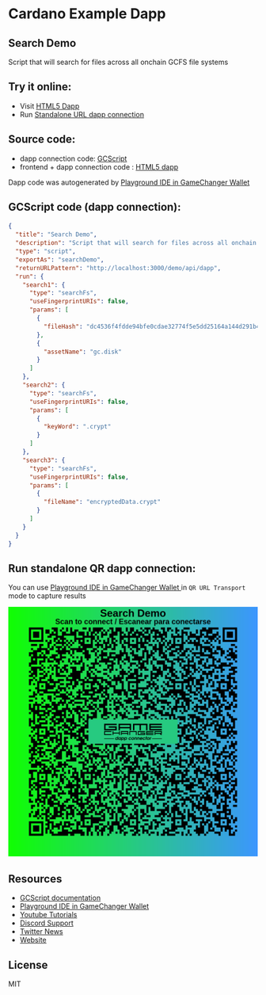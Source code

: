 
# Cardano Example Dapp

## **Search Demo**

Script that will search for files across all onchain GCFS file systems


## Try it online: 

-  Visit [HTML5 Dapp](https://raw.githubusercontent.com/GameChangerFinance/gamechanger.wallet/main/examples/Search%20Demo.html)
-  Run [Standalone URL dapp connection](https://beta-wallet.gamechanger.finance/api/2/run/1-H4sIAAAAAAAAA6VRzW7cIBB-FYvzKsY22HhvUaNtK0VRlSjqocphzAwxitdGwKpdrfzuBWer5p4Tw8x8f3Bh0caJ2J49EXg9Fnd0XNiOIQXtrYt2mfNsq4s4Qix-22kqwvuyWXxh7EShAO2XkI40W2Y9gp2Lr18OT9u0COcQ6RgSbTy7rPXOne70xy0-3obc2yiv8p7iyc_Pj_c_IEby2cMYo9uX5bRomMYlxH3DOS8x7ZfgbIngXAae0u7lSlbl8p_k1jlkE6dABzu_knfezvH58XuSNzAF2jEHHpLR_a8Ly86_QRgTFrWQTWuEQaReDIa4RqCm7jphJEnEWlatgEoIrPtqEAMHToPgXc3R4DBUom5rIQmp7WtpiBA0GdV32PBWyQa0VgklpQZSSvVcQd8rZbDjUvJBs3V3YRACxQc45jCv-gZteGPry7q7Jqs_k_WNzj8Xjwl6o_05_cwH4uazj3j1TPNGTXgHEf7LrOtftzY7v4MCAAA)

## Source code:

- dapp connection code: [GCScript](Search%20Demo.gcscript)
- frontend + dapp connection code : [HTML5 dapp](Search%20Demo.html)

Dapp code was autogenerated by [Playground IDE in GameChanger Wallet ](https://beta-wallet.gamechanger.finance/playground)

## GCScript code (dapp connection):
```json
{
  "title": "Search Demo",
  "description": "Script that will search for files across all onchain GCFS file systems",
  "type": "script",
  "exportAs": "searchDemo",
  "returnURLPattern": "http://localhost:3000/demo/api/dapp",
  "run": {
    "search1": {
      "type": "searchFs",
      "useFingerprintURIs": false,
      "params": [
        {
          "fileHash": "dc4536f4fdde94bfe0cdae32774f5e5dd25164a144d291b4b0a0eb40720dfdbb1426245ede6925feedacef897d306853acc8b4b55cae888908a9988fd70550bc"
        },
        {
          "assetName": "gc.disk"
        }
      ]
    },
    "search2": {
      "type": "searchFs",
      "useFingerprintURIs": false,
      "params": [
        {
          "keyWord": ".crypt"
        }
      ]
    },
    "search3": {
      "type": "searchFs",
      "useFingerprintURIs": false,
      "params": [
        {
          "fileName": "encryptedData.crypt"
        }
      ]
    }
  }
}
```

## Run standalone QR dapp connection: 

You can use [Playground IDE in GameChanger Wallet ](https://beta-wallet.gamechanger.finance/playground) in `QR URL Transport` mode to capture results

[![QR URL Transport](Search%20Demo.png)](https://beta-wallet.gamechanger.finance/api/2/run/1-H4sIAAAAAAAAA6VRzW7cIBB-FYvzKsY22HhvUaNtK0VRlSjqocphzAwxitdGwKpdrfzuBWer5p4Tw8x8f3Bh0caJ2J49EXg9Fnd0XNiOIQXtrYt2mfNsq4s4Qix-22kqwvuyWXxh7EShAO2XkI40W2Y9gp2Lr18OT9u0COcQ6RgSbTy7rPXOne70xy0-3obc2yiv8p7iyc_Pj_c_IEby2cMYo9uX5bRomMYlxH3DOS8x7ZfgbIngXAae0u7lSlbl8p_k1jlkE6dABzu_knfezvH58XuSNzAF2jEHHpLR_a8Ly86_QRgTFrWQTWuEQaReDIa4RqCm7jphJEnEWlatgEoIrPtqEAMHToPgXc3R4DBUom5rIQmp7WtpiBA0GdV32PBWyQa0VgklpQZSSvVcQd8rZbDjUvJBs3V3YRACxQc45jCv-gZteGPry7q7Jqs_k_WNzj8Xjwl6o_05_cwH4uazj3j1TPNGTXgHEf7LrOtftzY7v4MCAAA)

## Resources
- [GCScript documentation](https://beta-wallet.gamechanger.finance/doc/api/v2/api.html)
- [Playground IDE in GameChanger Wallet ](https://beta-wallet.gamechanger.finance/playground)
- [Youtube Tutorials](https://www.youtube.com/@gamechanger.finance)
- [Discord Support](https://discord.gg/vpbfyRaDKG)
- [Twitter News](https://twitter.com/GameChangerOk)
- [Website](https://gamechanger.finance)

## License
MIT 
    
